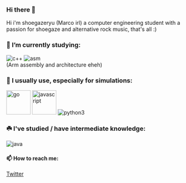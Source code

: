 ### Hi there 👋
Hi i'm shoegazeryu (Marco irl) a computer engineering student with a passion for shoegaze and alternative rock music, that's all :)
<!--
**oppaoppai/oppaoppai** is a ✨ _special_ ✨ repository because its `README.md` (this file) appears on your GitHub profile.

Here are some ideas to get you started:

- 🔭 I’m currently working on ...
- 🌱 I’m currently learning ...
- 👯 I’m looking to collaborate on ...
- 🤔 I’m looking for help with ...
- 💬 Ask me about ...
- 📫 How to reach me: ...
- 😄 Pronouns: ...
- ⚡ Fun fact: ...
-->

### 🌱 I’m currently studying:
<img src="https://i.ibb.co/dMnsbrD/ISO-C-Logo.png" alt="c++" >  <img src="https://i.ibb.co/1vgCrKN/ARM-architecture-Logo-wine.png" alt="asm">  
(Arm assembly and architecture eheh)  
### 🍙 I usually use, especially for simulations:
<img src="https://seeklogo.com/images/G/go-logo-046185B647-seeklogo.com.png" alt="go" width="64">  <img src="https://camo.githubusercontent.com/8607a329d918377a9074825409a10140f6b87d7bd18463416e5ce59aefd3c5f3/68747470733a2f2f63646e2e69636f6e2d69636f6e732e636f6d2f69636f6e73322f323431352f504e472f3531322f6a6176617363726970745f6f726967696e616c5f6c6f676f5f69636f6e5f3134363435352e706e67" alt="javascript" width="64">  <img src="https://i.ibb.co/12Rc3Hk/Python-logo-notext.png" alt="python3">  
### ☘️ I've studied / have intermediate knowledge:
<img src="https://i.ibb.co/pPj1TvV/java-svgrepo-com.png" alt="java">

#### 📫 How to reach me:
<a href="https://twitter.com/Yun_sdvx">Twitter</a>
